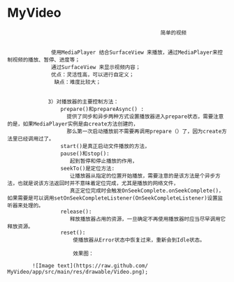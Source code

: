 # MyVideo
                                                     简单的视频

                  
                  使用MediaPlayer 结合SurfaceView 来播放，通过MediaPlayer来控制视频的播放、暂停、进度等；
                  通过SurfaceView 来显示视频内容；
                  优点：灵活性高，可以进行自定义；
                   缺点：难度比较大；
                 
                 
                 3）对播放器的主要控制方法：
                     prepare()和prepareAsync() :
                       提供了同步和异步两种方式设置播放器进入prepare状态，需要注意的是，如果MediaPlayer实例是由create方法创建的，
                       那么第一次启动播放前不需要再调用prepare（）了，因为create方法里已经调用过了。
                     start()是真正启动文件播放的方法，
                     pause()和stop(): 
                        起到暂停和停止播放的作用，
                     seekTo()是定位方法:
                        让播放器从指定的位置开始播放，需要注意的是该方法是个异步方法，也就是说该方法返回时并不意味着定位完成，尤其是播放的网络文件，
                        真正定位完成时会触发OnSeekComplete.onSeekComplete()，如果需要是可以调用setOnSeekCompleteListener(OnSeekCompleteListener)设置监听器来处理的。
                     release():
                        释放播放器占用的资源，一旦确定不再使用播放器时应当尽早调用它释放资源。
                     reset():
                         使播放器从Error状态中恢复过来，重新会到Idle状态。
                         
                         效果图：
                      
			![Image text](https://raw.github.com/  MyVideo/app/src/main/res/drawable/Video.png);

